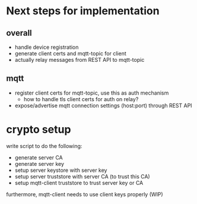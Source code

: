 # Next steps for implementation

## overall
- handle device registration
- generate client certs and mqtt-topic for client
- actually relay messages from REST API to mqtt-topic

## mqtt
- register client certs for mqtt-topic, use this as auth mechanism
    - how to handle tls client certs for auth on relay?
- expose/advertise mqtt connection settings (host:port) through REST API

# crypto setup
write script to do the following:
- generate server CA
- generate server key
- setup server keystore with server key
- setup server truststore with server CA (to trust this CA)
- setup mqtt-client truststore to trust server key or CA

furthermore, mqtt-client needs to use client keys properly (WIP)

